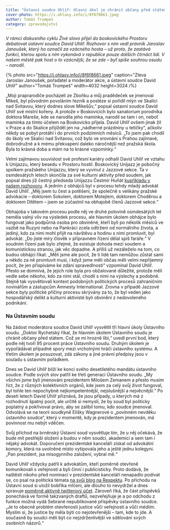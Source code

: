 ```yaml
---
title: "Ústavní soudce Uhlíř: Hlavní úkol je chránit občany před státem"
cover-photo: https://i.ohlasy.info/i/8f6f8661.jpeg
author: Tomáš Trumpeš
category: zpravodajství
---
```


*V rámci diskusního cyklu Živé slovo přijel do boskovického Prostoru debatovat ústavní soudce David Uhlíř. Rozhovor s ním vedl právník Jaroslav Janoušek, který ho označil za vzácného hosta – už proto, že zastává funkci, kterou spolu s ním vykonává v republice pouze dalších čtrnáct lidí. V našem městě pak host o to vzácnější, že se zde – byť spíše souhrou osudu – narodil.*

{% photo src="https://i.ohlasy.info/i/8f6f8661.jpeg" caption="Zleva Jaroslav Janoušek, pořadatel a moderátor akce, a ústavní soudce David Uhlíř" author="Tomáš Trumpeš" width=4032 height=3024 /%}

„Moji praprarodiče pocházeli ze Zboňku a můj pradědeček se jmenoval Mikeš, byl původním povoláním řezník a posléze si pořídil mlýn ve Skalici nad Svitavou, který dodnes slove Mikešův,“ popsal ústavní soudce David Uhlíř své místní kořeny. A protože v Boskovicích bylo sanatorium porodníka doktora Mareše, kde se narodila jeho maminka, narodil se tam i on, neboť maminka za tímto účelem na Boskovicko přijela. David Uhlíř ovšem jinak žil v Praze a do Skalice přijížděl jen na „nádherné prázdniny u tetičky“, ačkoliv někdy se pobyt protáhl i do prvních podzimních měsíců. „To jsem pak chodil do školy ve Skalici nad Svitavou, což bylo ve srovnání s Prahou zajímavé, dobrodružné a k mému překvapení daleko náročnější než pražská škola. Byla to krásná doba a mám na to krásné vzpomínky.“

Velmi zajímavou souvislost své profesní kariéry odhalil David Uhlíř ve vztahu k Unijazzu, který besedu v Prostoru hostil. Boskovický Unijazz je pobočný spolkem pražského Unijazzu, který se vyvinul z Jazzové sekce. Ta v osmdesátých letech skončila za své kulturní aktivity před soudem, jak popsal dnes již čestný předseda Unijazzu Čestmír Huňát [kupříkladu v našem rozhovoru](https://ohlasy.info/clanky/2017/05/rozhovor-hunat.html). A jedním z obhájců byl v procesu tehdy mladý advokát David Uhlíř. „Měj jsem tu čest a potěšení, že společně s velikány pražské advokacie – doktorem Sokolem, doktorem Motejlem, doktorem Choděrou a doktorem Dítětem – jsem se zúčastnil na obhajobě členů Jazzové sekce.“

Obhajoba v takovém procesu podle něj ve druhé polovině osmdesátých let neměla valný vliv na výsledek procesu, ale hlavním úkolem obhájce bylo fungovat jako podpůrná osoba pro obviněné, kteří byli po několik měsíců ve vazbě na Ruzyni nebo na Pankráci zcela odtrženi od normálního života, a jediný, kdo za nimi mohl přijít na návštěvu a hodinu s nimi promluvit, byl advokát. „Do jisté míry člověk v přípravném řízení dělal spíš faráře.“ V soudním řízení pak bylo zřejmé, že existuje dohoda mezi soudem a komunistickou stranou, jak věc dopadne. A příliš už nezáleželo na tom, co budou obhájci říkat. „Měli jsme ale pocit, že ti lidé tam nemůžou zůstat sami a někdo za ně promluvit musí, i když jsme měli občas měli velmi nepříjemný pocit, že jen přispíváme ke zdání spravedlnosti“ vzpomínal David Uhlíř. Přesto se domnívá, že jejich role byla pro obžalované důležité, protože měli vedle sebe někoho, kdo za nimi stál, chodil s nimi na výslechy a podobně. Stejně tak vysvětlovali kontext podobných politických procesů zahraničním novinářům a zástupcům Amnesty International. Zrovna v případě Jazzové sekce byly politické příčiny procesu skrývány za to, že byl veden jako hospodářský delikt a kulturní aktivisté byli obviněni z nedovoleného podnikání.

### Na Ústavním soudu

Na žádost moderátora soudce David Uhlíř vysvětlil tři hlavní úkoly Ústavního soudu. „Doktor Rychetský říkal, že hlavním úkolem Ústavního soudu je chránit občany před státem. Což se mi hrozně líbí,“ uvedl první bod, který podle něj tvoří 95 procent práce Ústavního soudu. Druhým úkolem je vypořádávat případné spory mezi vrcholnými hráči ústavního systému. A třetím úkolem je posuzovat, zdá zákony a jiné právní předpisy jsou v souladu s ústavním pořádkem.

Dnes se David Uhlíř blíží ke konci svého desetiletého mandátu ústavního soudce. Podle svých slov patřil ke třetí generaci Ústavního soudu. „My všichni jsme byli jmenováni prezidentem Milošem Zemanem a přesto musím říct, že z různých kolektivních orgánů, kde jsem za celý svůj život fungoval, byl tohle ten nepochybně nejkompetentnější, nejslušnější a nejvěcnější.“ Po deseti letech David Uhlíř přiznává, že jsou případy, u kterých má z rozhodnutí špatný pocit, ale určitě si nemyslí, že by soud byl politicky poplatný a pokřivoval právo, aby se zalíbil tomu, kdo soudce jmenoval. Odvolává se na teorii soudkyně Elišky Wagnerové o „povinném nevděku ústavního soudce“, který v momentě, kdy je prezidentem jmenován, má povinnost mu nebýt vděčen.

Svůj příchod na brněnský Ústavní soud vysvětluje tím, že u něj očekává, že bude mít pestřejší složení a budou v něm soudci, akademici a sem tam i nějaký advokát. Doporučení prezidentské kanceláři získal od advokátní komory, která na uvolněné místo vytipovala jeho a ještě jednu kolegyni. „Pan prezident, jsa misogynního založení, vybral mě.“

David Uhlíř vždycky patřil k advokátům, kteří poměrně otevřeně komunikovali s veřejností a byli činní i publicisticky. Proto dodává, že naštěstí nikoho před nominací v prezidentské kanceláři nenapadlo podívat se, co psal na politická témata [na svůj blog na Respektu](https://daviduhlir.blog.respekt.cz/). Po příchodu na Ústavní soud si uložil bobříka mlčení, ale dlouho to nevydržel a dnes spravuje [poměrně aktivně twitterový účet](https://twitter.com/UhlDavid1). Zároveň říká, že část příspěvků ponechává ve formě takzvaných draftů, nezveřejňuje je a po odchodu z funkce možná vydá Sebrané nepublikované příspěvky ústavního soudce. „Je to obecně problém otevřenosti justice vůči veřejnosti a vůči médiím. Myslím si, že justice by měla býti co nejotevřenější – tam, kde to jde. A současně by soudci měli být co nejzdrženlivější ve sdělování svých osobních názorů.“
